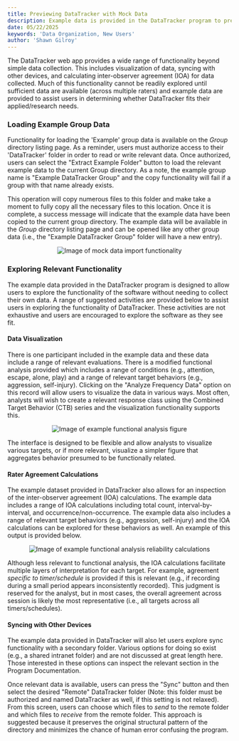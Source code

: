 ```yaml
---
title: Previewing DataTracker with Mock Data
description: Example data is provided in the DataTracker program to preview the visualization functionality, sync behavior, and calculations of inter-observer agreement (IOA). This guide provides an overview of this material and how it can be used to support evaluations of the software for various purposes.
date: 05/22/2025
keywords: 'Data Organization, New Users'
author: 'Shawn Gilroy'
---
```


The DataTracker web app provides a wide range of functionality beyond simple data collection. This includes visualization of data, syncing with other devices, and calculating inter-observer agreement (IOA) for data collected. Much of this functionality cannot be readily explored until sufficient data are available (across multiple raters) and example data are provided to assist users in determining whether DataTracker fits their applied/research needs.

### Loading Example Group Data

Functionality for loading the 'Example' group data is available on the _Group_ directory listing page. As a reminder, users must authorize access to their 'DataTracker' folder in order to read or write relevant data. Once authorized, users can select the "Extract Example Folder" button to load the relevant example data to the current Group directory. As a note, the example group name is "Example DataTracker Group" and the copy functionality will fail if a group with that name already exists.

This operation will copy numerous files to this folder and make take a moment to fully copy all the necessary files to this location. Once it is complete, a success message will indicate that the example data have been copied to the current group directory. The example data will be available in the _Group_ directory listing page and can be opened like any other group data (i.e., the "Example DataTracker Group" folder will have a new entry).

<div align="center" width="100%">
    <img src="/docs/extract_demo_data.png" alt="Image of mock data import functionality"/>
</div>

### Exploring Relevant Functionality

The example data provided in the DataTracker program is designed to allow users to explore the functionality of the software without needing to collect their own data. A range of suggested activities are provided below to assist users in exploring the functionality of DataTracker. These activities are not exhaustive and users are encouraged to explore the software as they see fit.

#### Data Visualization

There is one participant included in the example data and these data include a range of relevant evaluations. There is a modified functional analysis provided which includes a range of conditions (e.g., attention, escape, alone, play) and a range of relevant target behaviors (e.g., aggression, self-injury). Clicking on the "Analyze Frequency Data" option on this record will allow users to visualize the data in various ways. Most often, analysts will wish to create a relevant response class using the Combined Target Behavior (CTB) series and the visualization functionality supports this.

<div align="center" width="100%">
    <img src="/docs/demo_fa_ctb.png" alt="Image of example functional analysis figure"/>
</div>

The interface is designed to be flexible and allow analysts to visualize various targets, or if more relevant, visualize a simpler figure that aggregates behavior presumed to be functionally related.

#### Rater Agreement Calculations

The example dataset provided in DataTracker also allows for an inspection of the inter-observer agreement (IOA) calculations. The example data includes a range of IOA calculations including total count, interval-by-interval, and occurrence/non-occurrence. The example data also includes a range of relevant target behaviors (e.g., aggression, self-injury) and the IOA calculations can be explored for these behaviors as well. An example of this output is provided below.

<div align="center" width="100%">
    <img src="/docs/demo_fa_reli.png" alt="Image of example functional analysis reliability calculations"/>
</div>

Although less relevant to functional analysis, the IOA calculations facilitate multiple layers of interpretation for each target. For example, agreement _specific to timer/schedule_ is provided if this is relevant (e.g., if recording during a small period appears inconsistently recorded). This judgment is reserved for the analyst, but in most cases, the overall agreement across session is likely the most representative (i.e., all targets across all timers/schedules).

#### Syncing with Other Devices

The example data provided in DataTracker will also let users explore sync functionality with a secondary folder. Various options for doing so exist (e.g., a shared intranet folder) and are not discussed at great length here. Those interested in these options can inspect the relevant section in the Program Documentation.

Once relevant data is available, users can press the "Sync" button and then select the desired "Remote" DataTracker folder (Note: this folder must be authorized and named DataTracker as well, if this setting is not relaxed). From this screen, users can choose which files to _send_ to the remote folder and which files to _receive_ from the remote folder. This approach is suggested because it preserves the original structural pattern of the directory and minimizes the chance of human error confusing the program.
